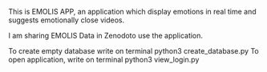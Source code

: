 This is EMOLIS APP, an application which display emotions in real time and suggests emotionally close videos.

I am sharing EMOLIS Data in Zenodoto use the application.

To create empty database write on terminal python3  create_database.py
To open application, write on terminal  python3 view_login.py
